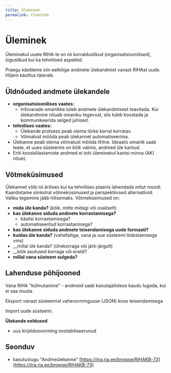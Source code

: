 ```yaml
---
title: Üleminek
permalink: Yleminek
---
```


# Üleminek

Üleminekul uuele RIHA-le on nii korralduslikud (organisatsioonilised), õiguslikud kui ka tehnilised aspektid.

<p class='rem'>Praegu käsitleme siin eelkõige andmete ülekandmist vanast RIHAst uude. Hiljem käsitlus täieneb.</p>

## Üldnõuded andmete ülekandele

- __organisatsioonilises vaates:__
  - Infovarade omanikke tuleb andmete ülekandmisest teavitada. Kui ülekandmine nõuab omaniku tegevust, siis tuleb koostada ja kommunikeerida selged juhised.
- __tehnilises vaates:__
  - Ülekande protsess peab olema tõrke korral korratav.
  - Võimalust mööda peab ülekannet automatiseerima.
- Ülekanne peab olema võimalust mööda lihtne. Ideaalis omanik saab teate, et uues süsteemis on kõik valmis, andmed üle kantud.
- Eriti kooskõlastamiste andmed ei tohi üleminekul kaotsi minna (AKI nõue).

## Võtmeküsimused

Ülekannet võib nii ärilises kui ka tehnilises plaanis lahendada mitut moodi. Kaardistame siinkohal võtmeküsimused ja perspektiivsed alternatiivid. Valiku tegemine jääb hilisemaks. Võtmeküsimused on:
- __mida üle kanda?__ (kõik, mitte midagi või osaliselt)
- __kas ülekanne siduda andmete korrastamisega?__
  - käsitsi korrastamisega?
  - automatiseeritud korrastamisega?
- __kas ülekanne siduda andmete teisendamisega uude formaati?__  
- __kuidas üle kanda?__ (vahefailiga, vana ja uue süsteemi liidestamisega vms)
- __millal üle kanda? (ühekorraga või järk-järgult)
- __kõik asutused korraga või eraldi?
- __millal vana süsteem sulgeda?__

## Lahenduse põhijooned

Vana RIHA "külmutamine" - andmeid saab kasutajaliidese kaudu lugeda, kui ei saa muuta

Eksport vanast süsteemist vahevormingusse (JSON) koos teisendamisega

Import uude süsteemi.

__Ülekande eeldused__

- uus kirjeldusvorming onstabiliseerunud


## Seonduv

- kasutuslugu "Andmeülekanne" [https://jira.ria.ee/browse/RIHAKB-73](https://jira.ria.ee/browse/RIHAKB-73)





